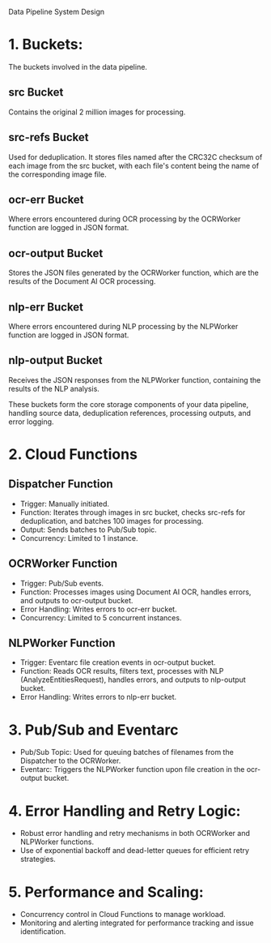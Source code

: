 Data Pipeline System Design

# 1. Buckets:

The buckets involved in the data pipeline.

## src Bucket

Contains the original 2 million images for processing.

## src-refs Bucket

Used for deduplication. It stores files named after the CRC32C checksum of each image from the src bucket, with each file's content being the name of the corresponding image file.

## ocr-err Bucket

Where errors encountered during OCR processing by the OCRWorker function are logged in JSON format.

## ocr-output Bucket

Stores the JSON files generated by the OCRWorker function, which are the results of the Document AI OCR processing.

## nlp-err Bucket

Where errors encountered during NLP processing by the NLPWorker function are logged in JSON format.

## nlp-output Bucket

Receives the JSON responses from the NLPWorker function, containing the results of the NLP analysis.

These buckets form the core storage components of your data pipeline, handling source data, deduplication references, processing outputs, and error logging.

# 2. Cloud Functions

## Dispatcher Function

- Trigger: Manually initiated.
- Function: Iterates through images in src bucket, checks src-refs for deduplication, and batches 100 images for processing.
- Output: Sends batches to Pub/Sub topic.
- Concurrency: Limited to 1 instance.

## OCRWorker Function

- Trigger: Pub/Sub events.
- Function: Processes images using Document AI OCR, handles errors, and outputs to ocr-output bucket.
- Error Handling: Writes errors to ocr-err bucket.
- Concurrency: Limited to 5 concurrent instances.

## NLPWorker Function

- Trigger: Eventarc file creation events in ocr-output bucket.
- Function: Reads OCR results, filters text, processes with NLP (AnalyzeEntitiesRequest), handles errors, and outputs to nlp-output bucket.
- Error Handling: Writes errors to nlp-err bucket.

# 3. Pub/Sub and Eventarc

- Pub/Sub Topic: Used for queuing batches of filenames from the Dispatcher to the OCRWorker.
- Eventarc: Triggers the NLPWorker function upon file creation in the ocr-output bucket.

# 4. Error Handling and Retry Logic:

- Robust error handling and retry mechanisms in both OCRWorker and NLPWorker functions.
- Use of exponential backoff and dead-letter queues for efficient retry strategies.

# 5. Performance and Scaling:

- Concurrency control in Cloud Functions to manage workload.
- Monitoring and alerting integrated for performance tracking and issue identification.
